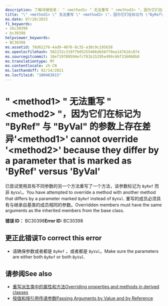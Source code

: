 ```yaml
---
description: 了解详细信息： " <method1> " 无法重写 " <method2> "，因为它们在标记为 "ByRef" 与 "ByVal" 的参数上存在差异
title: "\" <method1> \" 无法重写 \" <method2> \"，因为它们在标记为 \"ByRef\" 与 \"ByVal\" 的参数上存在差异"
ms.date: 07/20/2015
f1_keywords:
- vbc30398
- bc30398
helpviewer_keywords:
- BC30398
ms.assetid: 78d62276-4ad9-4876-8c35-a30c9c195638
ms.openlocfilehash: 502232c319f79d5255466db56f70ea147616c874
ms.sourcegitcommit: 10e719780594efc781b15295e499c66f316068b8
ms.translationtype: MT
ms.contentlocale: zh-CN
ms.lasthandoff: 02/14/2021
ms.locfileid: "100483815"
---
```

# <a name="method1-cannot-override-method2-because-they-differ-by-a-parameter-that-is-marked-as-byref-versus-byval"></a><span data-ttu-id="71aea-103">" \<method1> " 无法重写 " \<method2> "，因为它们在标记为 "ByRef" 与 "ByVal" 的参数上存在差异</span><span class="sxs-lookup"><span data-stu-id="71aea-103">'\<method1>' cannot override '\<method2>' because they differ by a parameter that is marked as 'ByRef' versus 'ByVal'</span></span>

<span data-ttu-id="71aea-104">已尝试使用具有不同参数的另一个方法重写了一个方法，该参数标记为 `ByRef` 而非 `ByVal`。</span><span class="sxs-lookup"><span data-stu-id="71aea-104">You have attempted to override a method with another method that differs by a parameter marked `ByRef` instead of `ByVal`.</span></span> <span data-ttu-id="71aea-105">重写的成员必须具有与继承自基类的成员相同的参数。</span><span class="sxs-lookup"><span data-stu-id="71aea-105">Overridden members must have the same arguments as the inherited members from the base class.</span></span>  
  
 <span data-ttu-id="71aea-106">**错误 ID：** BC30398</span><span class="sxs-lookup"><span data-stu-id="71aea-106">**Error ID:** BC30398</span></span>  
  
## <a name="to-correct-this-error"></a><span data-ttu-id="71aea-107">更正此错误</span><span class="sxs-lookup"><span data-stu-id="71aea-107">To correct this error</span></span>  
  
- <span data-ttu-id="71aea-108">请确保参数或者都是 `ByRef` ，或者都是 `ByVal`。</span><span class="sxs-lookup"><span data-stu-id="71aea-108">Make sure the parameters are either both `ByRef` or both `ByVal`.</span></span>  
  
## <a name="see-also"></a><span data-ttu-id="71aea-109">请参阅</span><span class="sxs-lookup"><span data-stu-id="71aea-109">See also</span></span>

- [<span data-ttu-id="71aea-110">重写派生类中的属性和方法</span><span class="sxs-lookup"><span data-stu-id="71aea-110">Overriding properties and methods in derived classes</span></span>](../programming-guide/language-features/objects-and-classes/inheritance-basics.md#overriding-properties-and-methods-in-derived-classes)
- [<span data-ttu-id="71aea-111">按值和按引用传递参数</span><span class="sxs-lookup"><span data-stu-id="71aea-111">Passing Arguments by Value and by Reference</span></span>](../programming-guide/language-features/procedures/passing-arguments-by-value-and-by-reference.md)
